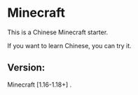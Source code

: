 # Minecraft
This is a Chinese Minecraft starter.

If you want to learn Chinese, you can try it.

## Version:

Minecraft [1.16-1.18+] .
